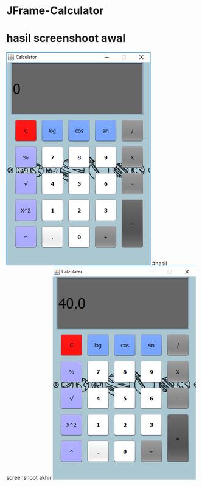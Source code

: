 # JFrame-Calculator
# hasil screenshoot awal
![alt text](https://github.com/balyun/JFrame-Calculator/blob/master/kalkulator%20awal.png?raw=true)
#hasil screenshoot akhir
![alt text](https://github.com/balyun/JFrame-Calculator/blob/master/kalkulator%20akhir.png?raw=true)
